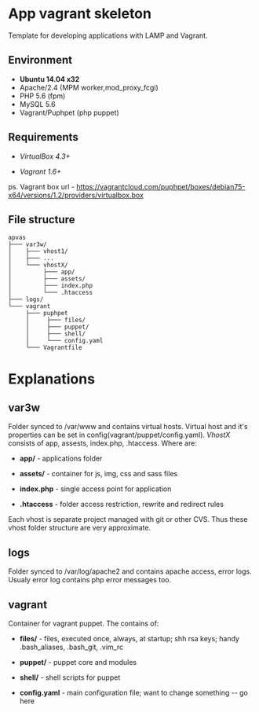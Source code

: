 App vagrant skeleton
=========================
Template for developing applications with LAMP and Vagrant.

Environment
-----------
 * **Ubuntu 14.04 x32**
 * Apache/2.4 (MPM worker,mod_proxy_fcgi)
 * PHP 5.6 (fpm)
 * MySQL 5.6
 * Vagrant/Puphpet (php puppet)

Requirements
------------

 - *VirtualBox 4.3+*

 - *Vagrant 1.6+*

ps. Vagrant box url - https://vagrantcloud.com/puphpet/boxes/debian75-x64/versions/1.2/providers/virtualbox.box

File structure
--------------
```
apvas
├─── var3w/
│    ├─── vhost1/	
│    ├─── ...
│    └─── vhostX/	
│         ├─── app/
│         ├─── assets/
│         ├─── index.php
│         └─── .htaccess
├─── logs/
└─── vagrant
     ├─── puphpet	
     │     ├─── files/		
     │     ├─── puppet/	
     │     ├─── shell/
     │     └─── config.yaml
     └─── Vagrantfile
```
Explanations
============
var3w
-----
Folder synced to /var/www and contains virtual hosts. Virtual host and it's properties can be set in config(vagrant/puppet/config.yaml).
*VhostX* consists of app, assests, index.php, .htaccess. Where are:

 - **app/** - applications folder

 - **assets/** - container for js, img, css and sass files

 - **index.php** - single access point for application

 - **.htaccess** - folder access restriction, rewrite and redirect rules

Each vhost is separate project managed with git or other CVS. Thus these vhost folder structure are very approximate.

logs
----
Folder synced to /var/log/apache2 and contains apache access, error logs. Usualy error log contains php error messages too.

vagrant
-------
Container for vagrant puppet. The contains of:

 - **files/** - files, executed once, always, at startup; shh rsa keys; handy .bash_aliases, .bash_git, .vim_rc

 - **puppet/** - puppet core and modules

 - **shell/** - shell scripts for puppet

 - **config.yaml** - main configuration file; want to change something -- go here
